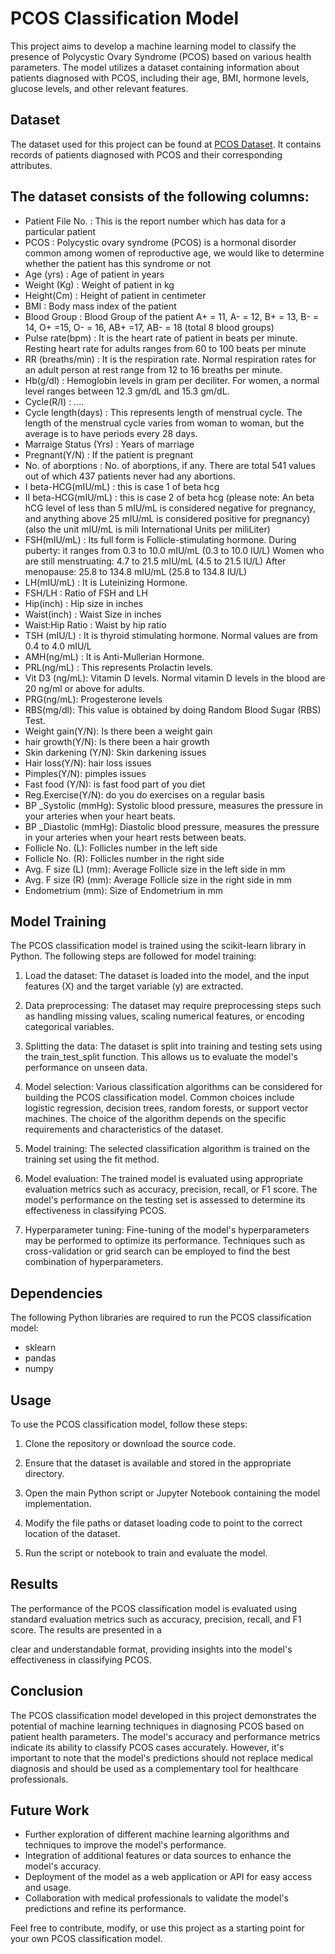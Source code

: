 # PCOS Classification Model

This project aims to develop a machine learning model to classify the presence of Polycystic Ovary Syndrome (PCOS) based on various health parameters. The model utilizes a dataset containing information about patients diagnosed with PCOS, including their age, BMI, hormone levels, glucose levels, and other relevant features.

## Dataset

The dataset used for this project can be found at [PCOS Dataset](https://www.kaggle.com/datasets/prasoonkottarathil/polycystic-ovary-syndrome-pcos). It contains records of patients diagnosed with PCOS and their corresponding attributes.

## The dataset consists of the following columns:
- Patient File No. : This is the report number which has data for a particular patient
- PCOS : Polycystic ovary syndrome (PCOS) is a hormonal disorder common among women of reproductive age, we would like to determine whether the patient has this syndrome or not
- Age (yrs) : Age of patient in years
- Weight (Kg) : Weight of patient in kg
- Height(Cm) : Height of patient in centimeter
- BMI : Body mass index of the patient
- Blood Group : Blood Group of the patient A+ = 11, A- = 12, B+ = 13, B- = 14, O+ =15, O- = 16, AB+ =17, AB- = 18 (total 8 blood groups)
- Pulse rate(bpm) : It is the heart rate of patient in beats per minute. Resting heart rate for adults ranges from 60 to 100 beats per minute
- RR (breaths/min) : It is the respiration rate. Normal respiration rates for an adult person at rest range from 12 to 16 breaths per minute.
- Hb(g/dl) : Hemoglobin levels in gram per deciliter. For women, a normal level ranges between 12.3 gm/dL and 15.3 gm/dL.
- Cycle(R/I) : ....
- Cycle length(days) : This represents length of menstrual cycle. The length of the menstrual cycle varies from woman to woman, but the average is to have periods every 28 days.
- Marraige Status (Yrs) : Years of marriage
- Pregnant(Y/N) : If the patient is pregnant
- No. of aborptions : No. of aborptions, if any. There are total 541 values out of which 437 patients never had any abortions.
- I beta-HCG(mIU/mL) : this is case 1 of beta hcg
- II beta-HCG(mIU/mL) : this is case 2 of beta hcg (please note: An beta hCG level of less than 5 mIU/mL is considered negative for pregnancy, and anything above 25 mIU/mL is considered positive for pregnancy) (also the unit mIU/mL is mili International Units per miliLiter)
- FSH(mIU/mL) : Its full form is Follicle-stimulating hormone. During puberty: it ranges from 0.3 to 10.0 mIU/mL (0.3 to 10.0 IU/L) Women who are still menstruating: 4.7 to 21.5 mIU/mL (4.5 to 21.5 IU/L) After menopause: 25.8 to 134.8 mIU/mL (25.8 to 134.8 IU/L)
- LH(mIU/mL) : It is Luteinizing Hormone.
- FSH/LH : Ratio of FSH and LH
- Hip(inch) : Hip size in inches
- Waist(inch) : Waist Size in inches
- Waist:Hip Ratio : Waist by hip ratio
- TSH (mIU/L) : It is thyroid stimulating hormone. Normal values are from 0.4 to 4.0 mIU/L
- AMH(ng/mL) : It is Anti-Mullerian Hormone.
- PRL(ng/mL) : This represents Prolactin levels.
- Vit D3 (ng/mL): Vitamin D levels. Normal vitamin D levels in the blood are 20 ng/ml or above for adults.
- PRG(ng/mL): Progesterone levels
- RBS(mg/dl): This value is obtained by doing Random Blood Sugar (RBS) Test.
- Weight gain(Y/N): Is there been a weight gain
- hair growth(Y/N): Is there been a hair growth
- Skin darkening (Y/N): Skin darkening issues
- Hair loss(Y/N): hair loss issues
- Pimples(Y/N): pimples issues
- Fast food (Y/N): is fast food part of you diet
- Reg.Exercise(Y/N): do you do exercises on a regular basis
- BP _Systolic (mmHg): Systolic blood pressure, measures the pressure in your arteries when your heart beats.
- BP _Diastolic (mmHg): Diastolic blood pressure, measures the pressure in your arteries when your heart rests between beats.
- Follicle No. (L): Follicles number in the left side
- Follicle No. (R): Follicles number in the right side
- Avg. F size (L) (mm): Average Follicle size in the left side in mm
- Avg. F size (R) (mm): Average Follicle size in the right side in mm
- Endometrium (mm): Size of Endometrium in mm

## Model Training

The PCOS classification model is trained using the scikit-learn library in Python. The following steps are followed for model training:

1. Load the dataset: The dataset is loaded into the model, and the input features (X) and the target variable (y) are extracted.

2. Data preprocessing: The dataset may require preprocessing steps such as handling missing values, scaling numerical features, or encoding categorical variables.

3. Splitting the data: The dataset is split into training and testing sets using the train_test_split function. This allows us to evaluate the model's performance on unseen data.

4. Model selection: Various classification algorithms can be considered for building the PCOS classification model. Common choices include logistic regression, decision trees, random forests, or support vector machines. The choice of the algorithm depends on the specific requirements and characteristics of the dataset.

5. Model training: The selected classification algorithm is trained on the training set using the fit method.

6. Model evaluation: The trained model is evaluated using appropriate evaluation metrics such as accuracy, precision, recall, or F1 score. The model's performance on the testing set is assessed to determine its effectiveness in classifying PCOS.

7. Hyperparameter tuning: Fine-tuning of the model's hyperparameters may be performed to optimize its performance. Techniques such as cross-validation or grid search can be employed to find the best combination of hyperparameters.

## Dependencies

The following Python libraries are required to run the PCOS classification model:

- sklearn
- pandas
- numpy


## Usage

To use the PCOS classification model, follow these steps:

1. Clone the repository or download the source code.

2. Ensure that the dataset is available and stored in the appropriate directory.

3. Open the main Python script or Jupyter Notebook containing the model implementation.

4. Modify the file paths or dataset loading code to point to the correct location of the dataset.

5. Run the script or notebook to train and evaluate the model.

## Results

The performance of the PCOS classification model is evaluated using standard evaluation metrics such as accuracy, precision, recall, and F1 score. The results are presented in a

 clear and understandable format, providing insights into the model's effectiveness in classifying PCOS.

## Conclusion

The PCOS classification model developed in this project demonstrates the potential of machine learning techniques in diagnosing PCOS based on patient health parameters. The model's accuracy and performance metrics indicate its ability to classify PCOS cases accurately. However, it's important to note that the model's predictions should not replace medical diagnosis and should be used as a complementary tool for healthcare professionals.

## Future Work

- Further exploration of different machine learning algorithms and techniques to improve the model's performance.
- Integration of additional features or data sources to enhance the model's accuracy.
- Deployment of the model as a web application or API for easy access and usage.
- Collaboration with medical professionals to validate the model's predictions and refine its performance.


Feel free to contribute, modify, or use this project as a starting point for your own PCOS classification model.

